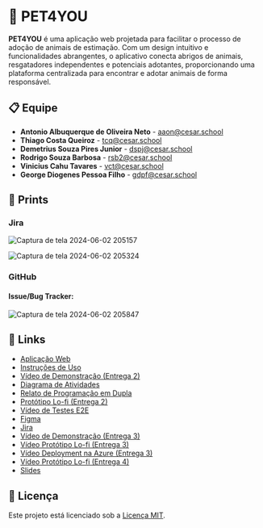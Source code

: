 # 🐾 PET4YOU

**PET4YOU** é uma aplicação web projetada para facilitar o processo de adoção de animais de estimação. Com um design intuitivo e funcionalidades abrangentes, o aplicativo conecta abrigos de animais, resgatadores independentes e potenciais adotantes, proporcionando uma plataforma centralizada para encontrar e adotar animais de forma responsável.

## 📋 Equipe

- **Antonio Albuquerque de Oliveira Neto** - [aaon@cesar.school](mailto:aaon@cesar.school)
- **Thiago Costa Queiroz** - [tcq@cesar.school](mailto:tcq@cesar.school)
- **Demetrius Souza Pires Junior** - [dspj@cesar.school](mailto:dspj@cesar.school)
- **Rodrigo Souza Barbosa** - [rsb2@cesar.school](mailto:rsb2@cesar.school)
- **Vinicius Cahu Tavares** - [vct@cesar.school](mailto:vct@cesar.school)
- **George Diogenes Pessoa Filho** - [gdpf@cesar.school](mailto:gdpf@cesar.school)

## 📸 Prints

### Jira
![Captura de tela 2024-06-02 205157](https://github.com/antonioz2022/ProjetoPET4YOU/assets/114232542/c5dfe912-8b01-44df-896c-de2be0c7c242)


![Captura de tela 2024-06-02 205324](https://github.com/antonioz2022/ProjetoPET4YOU/assets/114232542/80ed4cd3-81eb-4fac-9e31-f6bb33d13979)


### GitHub

#### Issue/Bug Tracker:
![Captura de tela 2024-06-02 205847](https://github.com/antonioz2022/ProjetoPET4YOU/assets/114232542/47c0c3cf-2f03-4e58-929c-b51deab76bee)


## 🔗 Links

- [Aplicação Web](https://pet4you.azurewebsites.net/)
- [Instruções de Uso](https://docs.google.com/document/d/1ybGNQyFeuDRKDxlOfUbdjYDhnYqXxlAIQ2FQG86XLTk/edit?usp=sharing)
- [Vídeo de Demonstração (Entrega 2)](https://drive.google.com/file/d/1PR5_CsYrUPOs4ukKe2cEopajiwqqb-uJ/view?usp=sharing)
- [Diagrama de Atividades](https://github.com/user-attachments/files/15540761/diagrama_de_atividades_-_Pagina_1-1.pdf)
- [Relato de Programação em Dupla](https://docs.google.com/document/d/1KHpFzLb8t2601TdZfsfJMH6GydaTPVuZl1ep9edle9E/edit?usp=sharing)
- [Protótipo Lo-fi (Entrega 2)](https://drive.google.com/drive/u/1/folders/1WEpMOpL3696-ZcH1n73YvEpLO-fvMPJ7)
- [Vídeo de Testes E2E](https://drive.google.com/file/d/1oT_G7wpCm5boc7kReiQZREWzYVCipxGK/view?usp=sharing)
- [Figma](https://www.figma.com/file/6fQ0l0kcamxhkVwwXCmDXM/PROT%C3%92TIPO?type=design&node-id=0-1&mode=design&t=RlXBIyNH6rh93kpj-0)
- [Jira](https://cesar-vct.atlassian.net/jira/software/projects/FD/boards/4)
- [Vídeo de Demonstração (Entrega 3)](https://drive.google.com/file/d/13H8vYiELsR7vVFkyCrwYYz2pcRVKrZDn/view?usp=sharing)
- [Vídeo Protótipo Lo-fi (Entrega 3)](https://drive.google.com/file/d/11NCHewJHb13nGSothLuZdSU_Ue_vnBxS/view?usp=sharing)
- [Vídeo Deployment na Azure (Entrega 3)](https://drive.google.com/file/d/1znLucGQgH1tnXBcHvClpihP1S1Pc-vti/view?usp=sharing)
- [Vídeo Protótipo Lo-fi (Entrega 4)](https://drive.google.com/file/d/1tNo3-yiOqusEvPI7XZYyGXBzmCqKoOPS/view?usp=sharing)
- [Slides](https://www.canva.com/design/DAGGztfORu8/efa7n2Fmz3LkGDwuZ4LxEQ/edit?utm_content=DAGGztfORu8&utm_campaign=designshare&utm_medium=link2&utm_source=sharebutton)

## 📜 Licença

Este projeto está licenciado sob a [Licença MIT](LICENSE).
